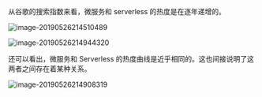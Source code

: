 从谷歌的搜索指数来看，微服务和 serverless 的热度是在逐年递增的。

![image-20190526214510489](https://raw.githubusercontent.com/taydy/knowledge/master/image/image-20190526214510489.png)

![image-20190526214944320](https://raw.githubusercontent.com/taydy/knowledge/master/image/image-20190526214944320.png)



还可以看出，微服务和 Serverless 的热度曲线是近乎相同的。这也间接说明了这两者之间存在着某种关系。

![image-20190526214908319](https://raw.githubusercontent.com/taydy/knowledge/master/image/image-20190526214908319.png)